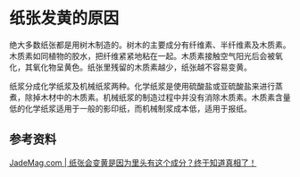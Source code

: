 # 纸张发黄的原因

绝大多数纸张都是用树木制造的。树木的主要成分有纤维素、半纤维素及木质素。木质素如同植物的胶水，把纤维紧紧地粘在一起。木质素接触空气阳光后会被氧化，其氧化物呈黄色。纸张里残留的木质素越少，纸张越不容易变黄。

纸浆分成化学纸浆及机械纸浆两种。化学纸浆是使用硫酸盐或亚硫酸盐来进行蒸煮，除掉木材中的木质素。机械纸浆的制造过程中并没有消除木质素。木质素含量低的化学纸浆适用于一般的影印纸，而机械制浆成本低，适用于报纸。

## 参考资料

[JadeMag.com | 纸张会变黄是因为里头有这个成分？终于知道真相了！](https://jademag.com/zh/2019/01/08/paperyellownpk/)
